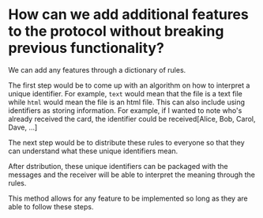 # How can we add additional features to the protocol without breaking previous functionality?

We can add any features through a dictionary of rules.

The first step would be to come up with an algorithm on how to interpret a unique identifier. For example, `text` would mean that the file is a text file while `html` would mean the file is an html file. This can also include using identifiers as storing information. For example, if I wanted to note who's already received the card, the identifier could be received[Alice, Bob, Carol, Dave, ...]

The next step would be to distribute these rules to everyone so that they can understand what these unique identifiers mean.

After dstribution, these unique identifiers can be packaged with the messages and the receiver will be able to interpret the meaning through the rules.

This method allows for any feature to be implemented so long as they are able to follow these steps.
